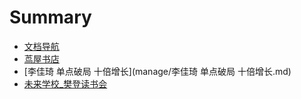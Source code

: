 # Summary

* [文档导航](README.md)
 * [茑屋书店](manage/茑屋书店.md)
 * [李佳琦 单点破局 十倍增长](manage/李佳琦 单点破局 十倍增长.md)
 * [未来学校_樊登读书会](manage/未来学校_樊登读书会.md)